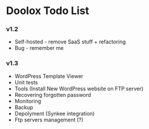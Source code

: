 Doolox Todo List
================

### v1.2 ###

* Self-hosted - remove SaaS stuff + refactoring
* Bug - remember me

### v1.3 ###

* WordPress Template Viewer
* Unit tests
* Tools (Install New WordPress website on FTP server)
* Recovering forgotten password
* Monitoring
* Backup
* Depolyment (Synkee integration)
* Ftp servers management (?)